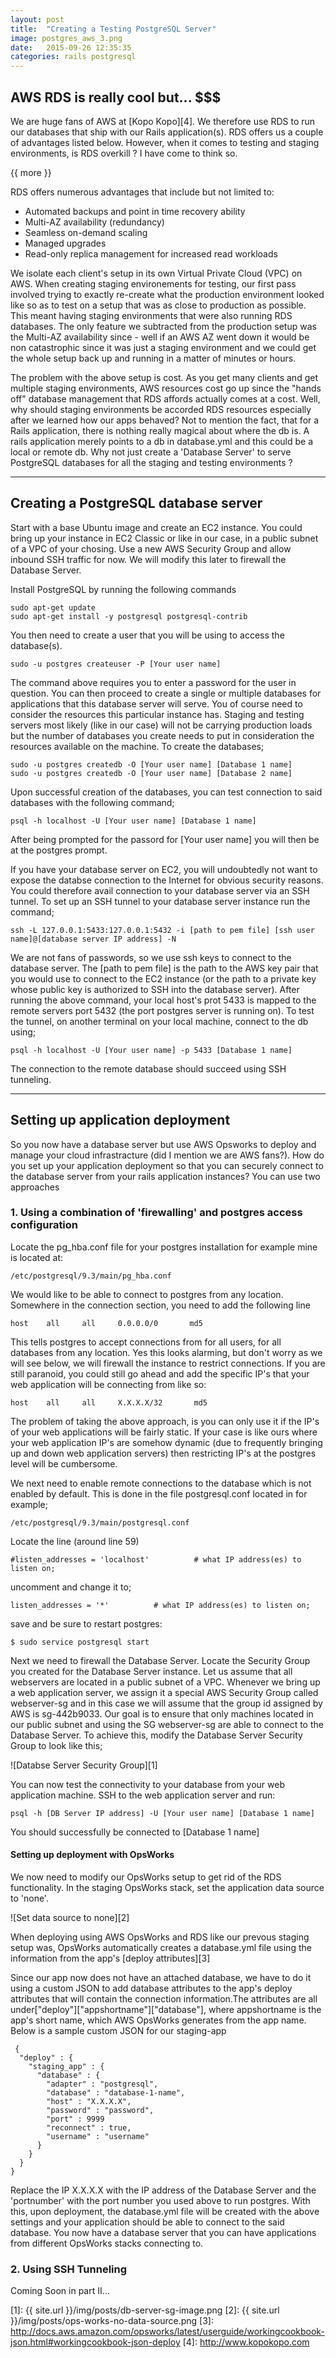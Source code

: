 ```yaml
---
layout: post
title:  "Creating a Testing PostgreSQL Server"
image: postgres_aws_3.png
date:   2015-09-26 12:35:35
categories: rails postgresql
---
```



## AWS RDS is really cool but... $$$ 

We are huge fans of AWS at [Kopo Kopo][4]. We therefore use RDS to run our databases that ship with our Rails application(s). RDS offers us a couple of advantages listed below.
However, when it comes to testing and staging environments, is RDS overkill ? I have come to think so.

{{ more }}

RDS offers numerous advantages that include but not limited to:

 - Automated backups and point in time recovery ability
 - Multi-AZ availability (redundancy)
 - Seamless on-demand scaling
 - Managed upgrades
 - Read-only replica management for increased read workloads

We isolate each client's setup in its own Virtual Private Cloud (VPC) on AWS. When creating staging environements for testing, our first pass involved trying to exactly re-create what the production environment looked like so as to test on a setup that was as close to production as possible. This meant having staging environments that were also running RDS databases. The only feature we subtracted from the production setup was the Multi-AZ availability since - well if an AWS AZ went down it would be non catastrophic since it was just a staging environment and we could get the whole setup back up and running in a matter of minutes or hours.

The problem with the above setup is cost. As you get many clients and get multiple staging environments, AWS resources cost go up since the "hands off" database management that RDS affords actually comes at a cost. Well, why should staging environments be accorded RDS resources especially after we learned how our apps behaved? Not to mention the fact, that for a Rails application, there is nothing really magical about where the db is. A rails application merely points to a db in database.yml and this could be a local or remote db. Why not just create a 'Database Server' to serve PostgreSQL databases for all the staging and testing environments ?


----------

## Creating a PostgreSQL database server ##

Start with a base Ubuntu image and create an EC2 instance. You could bring up your instance in EC2 Classic or like in our case, in a public subnet of a VPC of your chosing. Use a new AWS Security Group and allow inbound SSH traffic for now. We will modify this later to firewall the Database Server.

Install PostgreSQL by running the following commands

    sudo apt-get update
    sudo apt-get install -y postgresql postgresql-contrib

You then need to create a user that you will be using to access the database(s).

    sudo -u postgres createuser -P [Your user name]
    
The command above requires you to enter a password for the user in question. You can then proceed to create a single or multiple databases for applications that this database server will serve. You of course need to consider the resources this particular instance has. Staging and testing servers most likely (like in our case) will not be carrying production loads but the number of databases you create needs to put in consideration the resources available on the machine. To create the databases;

    sudo -u postgres createdb -O [Your user name] [Database 1 name] 
    sudo -u postgres createdb -O [Your user name] [Database 2 name]

Upon successful creation of the databases, you can test connection to said databases with the following command;

    psql -h localhost -U [Your user name] [Database 1 name]
    
    
After being prompted for the passord for [Your user name] you will then be at the postgres prompt.


If you have your database server on EC2, you will undoubtedly not want to expose the databse connection to the Internet for obvious security reasons. You could therefore avail connection to your database server via an SSH tunnel. To set up an SSH tunnel to your database server instance run the command;

    ssh -L 127.0.0.1:5433:127.0.0.1:5432 -i [path to pem file] [ssh user name]@[database server IP address] -N
    
We are not fans of passwords, so we use ssh keys to connect to the database server. The [path to pem file] is the path to the AWS key pair that you would use to connect to the EC2 instance (or the path to a private key whose public key is authorized to SSH into the database server). After running the above command, your local host's prot 5433 is mapped to the remote servers port 5432 (the port postgres server is running on). To test the tunnel, on another terminal on your local machine, connect to the db using;

    psql -h localhost -U [Your user name] -p 5433 [Database 1 name]
    
    
The connection to the remote database should succeed using SSH tunneling.


----------

## Setting up application deployment ##

So you now have a database server but use AWS Opsworks to deploy and manage your cloud infrastracture (did I mention we are AWS fans?). How do you set up your application deployment so that you can securely connect to the database server from your rails application instances? You can use two approaches

### 1. Using a combination of 'firewalling' and postgres access configuration

Locate the pg_hba.conf file for your postgres installation for example mine is located at:

    /etc/postgresql/9.3/main/pg_hba.conf

We would like to be able to connect to postgres from any location. Somewhere in the connection section, you need to add the following line

    host    all     all     0.0.0.0/0       md5
    
This tells postgres to accept connections from for all users, for all databases from any location. Yes this looks alarming, but don't worry as we will see below, we will firewall the instance to restrict connections. If you are still paranoid, you could still go ahead and add the specific IP's that your web application will be connecting from like so:

    host    all     all     X.X.X.X/32       md5
    
The problem of taking the above approach, is you can only use it if the IP's of your web applications will be fairly static. If your case is like ours where your web application IP's are somehow dynamic (due to frequently bringing up and down web application servers) then restricting IP's at the postgres level will be cumbersome.

We next need to enable remote connections to the database which is not enabled by default. This is done in the file postgresql.conf located in for example;

    /etc/postgresql/9.3/main/postgresql.conf
    
Locate the line (around line 59)

    #listen_addresses = 'localhost'          # what IP address(es) to listen on;

uncomment and change it to;

    listen_addresses = '*'          # what IP address(es) to listen on;
    
save and be sure to restart postgres:

    $ sudo service postgresql start
    
Next we need to firewall the Database Server. Locate the Security Group you created for the Database Server instance. Let us assume that all webservers are located in a public subnet of a VPC. Whenever we bring up a web application server, we assign it a special AWS Security Group called webserver-sg and in this case we will assume that the group id assigned by AWS is sg-442b9033. Our goal is to ensure that only machines located in our public subnet and using the SG webserver-sg are able to connect to the Database Server. To achieve this, modify the Database Server Security Group to look like this;

![Databse Server Security Group][1]


  
You can now test the connectivity to your database from your web application machine. SSH to the web application server and run:

    psql -h [DB Server IP address] -U [Your user name] [Database 1 name]
    
You should successfully be connected to [Database 1 name]


#### Setting up deployment with OpsWorks

We now need to modify our OpsWorks setup to get rid of the RDS functionality. In the staging OpsWorks stack, set the application data source to 'none'. 

![Set data source to none][2]


When deploying using AWS OpsWorks and RDS like our prevous staging setup was, OpsWorks automatically creates a database.yml file using the information from the app's [deploy attributes][3]

Since our app now does not have an attached database, we have to do it using a custom JSON to add database attributes to the app's deploy attributes that will contain the connection information.The attributes are all under["deploy"]["appshortname"]["database"], where appshortname is the app's short name, which AWS OpsWorks generates from the app name. Below is a sample custom JSON for our staging-app
   

     {
      "deploy" : {
        "staging_app" : {
          "database" : {
            "adapter" : "postgresql",
            "database" : "database-1-name",
            "host" : "X.X.X.X",
            "password" : "password",
            "port" : 9999
            "reconnect" : true,
            "username" : "username"
          }
        }
      }
    }

Replace the IP X.X.X.X with the IP address of the Database Server and the 'portnumber' with the port number you used above to run postgres. With this, upon deployment, the database.yml file will be created with the above settings and 
your application should be able to connect to the said database. You now have a database server that you can have applications from different OpsWorks stacks
connecting to.


### 2. Using SSH Tunneling

Coming Soon in part II...


  [1]: {{ site.url }}/img/posts/db-server-sg-image.png
  [2]: {{ site.url }}/img/posts/ops-works-no-data-source.png
  [3]: http://docs.aws.amazon.com/opsworks/latest/userguide/workingcookbook-json.html#workingcookbook-json-deploy
  [4]: http://www.kopokopo.com
